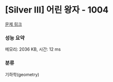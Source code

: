# [Silver III] 어린 왕자 - 1004 

[문제 링크](https://www.acmicpc.net/problem/1004) 

### 성능 요약

메모리: 2036 KB, 시간: 12 ms

### 분류

기하학(geometry)

